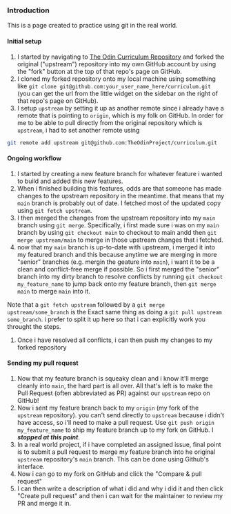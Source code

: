 ### Introduction

This is a page created to practice using git in the real world.

#### Initial setup

1. I started by navigating to [The Odin Curriculum Repository](https://github.com/TheOdinProject/curriculum/tree/main) and forked the original ("upstream") repository into my own GitHub account by using the "fork" button at the top of that repo's page on GitHub.
1. I cloned my forked repository onto my local machine using something like `git clone git@github.com:your_user_name_here/curriculum.git` (you can get the url from the little widget on the sidebar on the right of that repo's page on GitHub).
1. I setup `upstream` by setting it up as another remote since i already have a remote that is pointing to `origin`, which is my folk on GitHub. In order for me to be able to pull directly from the original repository which is `upstream`, i had to set another remote using

```bash
git remote add upstream git@github.com:TheOdinProject/curriculum.git
```

#### Ongoing workflow

1. I started by creating a new feature branch for whatever feature i wanted to build and added this new features.
1. When i finished building this features, odds are that someone has made changes to the upstream repository in the meantime. that means that my `main` branch is probably out of date. I fetched most of the updated copy using `git fetch upstream`.
1. I then merged the changes from the upstream repository into my `main` branch using `git merge`. Specifically, i first made sure i was on my `main` branch by using `git checkout main` to checkout to main andd then `git merge upstream/main` to merge in those upstream changes that i fetched.
1. now that my `main` branch is up-to-date with upstream, i merged it into my featured branch and this because anytime we are merging in more "senior" branches (e.g. mergin the geature into `main`), i want it to be a clean and conflict-free merge if possible. So i first merged the "senior" branch into my dirty branch to resolve conflicts by running `git checkout my_feature_name` to jump back onto my feature branch, then `git merge main` to merge `main` into it.
<div class="lesson-note" markdown="1">

Note that a `git fetch upstream` followed by a `git merge upstream/some_branch` is the Exact same thing as doing a `git pull upstream some_branch`. i prefer to split it up here so that i can explicitly work you throught the steps.

</div>

1. Once i have resolved all conflicts, i can then push my changes to my forked repository

#### Sending my pull request

1. Now that my feature branch is squeaky clean and i know it'll merge cleanly into `main`, the hard part is all over. All that's left is to make the Pull Request (often abbreviated as PR) against our `upstream` repo on GitHub!
1. Now i sent my feature branch back to my `origin` (my fork of the `upstream` repository). you can't send directly to `upstream` because i didn't have access, so i'll need to make a pull request. Use `git push origin my_feature_name` to ship my feature branch up to my fork on GitHub. I **_stopped at this point_**.
1. In a real world project, if i have completed an assigned issue, final point is to submit a pull request to merge my feature branch into he original `upstream` repository's `main` branch. This can be done using Github's interface.
1. Now i can go to my fork on GitHub and click the "Compare & pull request"
1. I can then write a description of what i did and why i did it and then click "Create pull request" and then i can wait for the maintainer to review my PR and merge it in.
